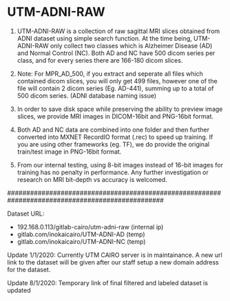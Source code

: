 # UTM-ADNI-RAW

1. UTM-ADNI-RAW is a collection of raw sagittal MRI slices obtained from ADNI dataset using simple search function. At the time being, UTM-ADNI-RAW only collect two classes which is Alzheimer Disease (AD) and Normal Control (NC). Both AD and NC have 500 dicom series per class, and for every series there are 166-180 dicom slices. 

2. Note: For MPR_AD_500, if you extract and seperate all files which contained dicom slices, you will only get 499 files, however one of the file will contain 2 dicom series (Eg. AD-441), summing up to a total of 500 dicom series. (ADNI database naming issue)

3. In order to save disk space while preserving the ability to preview image slices, we provide MRI images in DICOM-16bit and PNG-16bit format.

4. Both AD and NC data are combined into one folder and then further converted into MXNET RecordIO format (.rec) to speed up training. If you are using other frameworks (eg. TF), we do provide the original train/test image in PNG-16bit format.

5. From our internal testing, using 8-bit images instead of 16-bit images for training has no penalty in performance. Any further investigation or research on MRI bit-depth vs accuracy is welcomed.

#################################################################################################

Dataset URL: 
- 192.168.0.113/gitlab-cairo/utm-adni-raw (internal ip)
- gitlab.com/inokaicairo/UTM-ADNI-AD (temp)
- gitlab.com/inokaicairo/UTM-ADNI-NC (temp)

Update 1/1/2020: Currently UTM CAIRO server is in maintainance. A new url link to the dataset will be given after our staff setup a new domain address for the dataset.

Update 8/1/2020: Temporary link of final filtered and labeled dataset is updated
